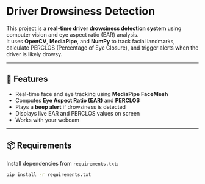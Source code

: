 # Driver Drowsiness Detection

This project is a **real-time driver drowsiness detection system** using computer vision and eye aspect ratio (EAR) analysis.  
It uses **OpenCV**, **MediaPipe**, and **NumPy** to track facial landmarks, calculate PERCLOS (Percentage of Eye Closure), and trigger alerts when the driver is likely drowsy.

---

## 🚀 Features
- Real-time face and eye tracking using **MediaPipe FaceMesh**
- Computes **Eye Aspect Ratio (EAR)** and **PERCLOS**
- Plays a **beep alert** if drowsiness is detected
- Displays live EAR and PERCLOS values on screen
- Works with your webcam

---

## 📦 Requirements
Install dependencies from `requirements.txt`:

```bash
pip install -r requirements.txt
